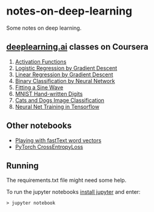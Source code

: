 # notes-on-deep-learning

Some notes on deep learning.

## [deeplearning.ai](https://www.coursera.org/specializations/deep-learning) classes on Coursera

01. [Activation Functions][nb1]
02. [Logistic Regression by Gradient Descent][nb2]
03. [Linear Regression by Gradient Descent][nb3]
04. [Binary Classification by Neural Network][nb4]
05. [Fitting a Sine Wave][nb5]
06. [MNIST Hand-written Digits][nb6]
07. [Cats and Dogs Image Classification][nb7]
08. [Neural Net Training in Tensorflow][nb8]

## Other notebooks

- [Playing with fastText word vectors][ftwv]
- [PyTorch CrossEntropyLoss][ptcel]

## Running

The requirements.txt file might need some help.

To run the jupyter notebooks [install jupyter](http://jupyter.readthedocs.io/en/latest/install.html) and enter:
```
> jupyter notebook
```


[nb1]: notebooks/01%20-%20Activation%20Functions.ipynb
[nb2]: notebooks/02%20-%20Logistic%20Regression%20by%20Gradient%20Descent.ipynb
[nb3]: notebooks/03%20-%20Linear%20Regression%20by%20Gradient%20Descent.ipynb
[nb4]: notebooks/04%20-%20Binary%20Classification%20by%20Neural%20Network.ipynb
[nb5]: notebooks/05%20-%20Fitting%20a%20Sine%20Wave.ipynb
[nb6]: notebooks/06%20-%20MNIST%20hand-written%20digits.ipynb
[nb7]: notebooks/07%20-%20Cats%20and%20dogs%20image%20classification.ipynb
[nb8]: notebooks/08-neural-net.ipynb
[ftwv]: notebooks/Playing%20with%20fastText%20word%20vectors.ipynb
[ptcel]: notebooks/torch-cross-entropy.ipynb

